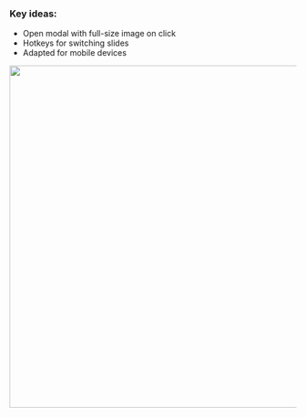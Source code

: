 ### Key ideas:

* Open modal with full-size image on click
* Hotkeys for switching slides
* Adapted for mobile devices


<img src="https://pics.st/7de/7e0/c1af1c7d.png" width="600">
